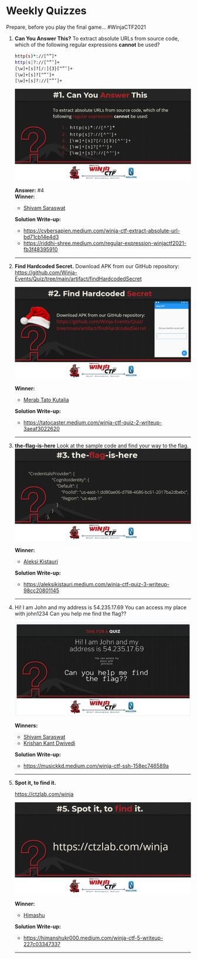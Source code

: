 # Weekly Quizzes
Prepare, before you play the final game... #WinjaCTF2021

1. **Can You Answer This?**
   To extract absolute URLs from source code, which of the following regular expressions **cannot** be used?

    ```bash
    http(s)*://[^”]*
    http[s]?://[^”’]+
    [\w]+[s]?[/:]{3}[^”’]+
    [\w]+[s]?[^”’]+
    [\w]+[s]?://[^”’]+
    ```

    ![Quiz1](image/Quiz1.png)

    **Answer:** #4 <br/>
    **Winner:** 
    * [Shivam Saraswat](https://twitter.com/thecybersapien) 

    **Solution Write-up:** 
    * https://cybersapien.medium.com/winja-ctf-extract-absolute-url-bd71cb14e4d3
    * https://riddhi-shree.medium.com/regular-expression-winjactf2021-fb3f48395910

    ---

2. **Find Hardcoded Secret.**
   Download APK from our GitHub repository: https://github.com/Winja-Events/Quiz/tree/main/artifact/findHardcodedSecret

    ![Quiz2](image/Quiz2.png)

    **Winner:** 
    * [Merab Tato Kutalia](https://twitter.com/TatoKutalia) 
  
    **Solution Write-up:** 
    * https://tatocaster.medium.com/winja-ctf-quiz-2-writeup-3aeaf3022620

    ---

3. **the-flag-is-here**
    Look at the sample code and find your way to the flag.
    ![Quiz3](image/Quiz3.png)

    **Winner:** 
    * [Aleksi Kistauri](https://twitter.com/ls4cfk)

    **Solution Write-up:** 
    * https://aleksikistauri.medium.com/winja-ctf-quiz-3-writeup-98cc20801145


    ---

4. Hi! I am John and my address is 54.235.17.69
   You can access my place with john1234
   Can you help me find the flag??

   ![Quiz4](image/Quiz4.png)

    **Winners:** 
    * [Shivam Saraswat](https://twitter.com/thecybersapien)
    * [Krishan Kant Dwivedi](https://twitter.com/XENONX_77)
    
    **Solution Write-up:** 
    * https://musickkd.medium.com/winja-ctf-ssh-158ec746589a

    ---

5. **Spot it, to find it.**

    https://ctzlab.com/winja

    ![Quiz5](image/Quiz5.png)

    **Winner:** 
    * [Himashu](https://twitter.com/HimanshuKr000) 
    
    **Solution Write-up:** 
    * https://himanshukr000.medium.com/winja-ctf-5-writeup-227c03347337

    ---
